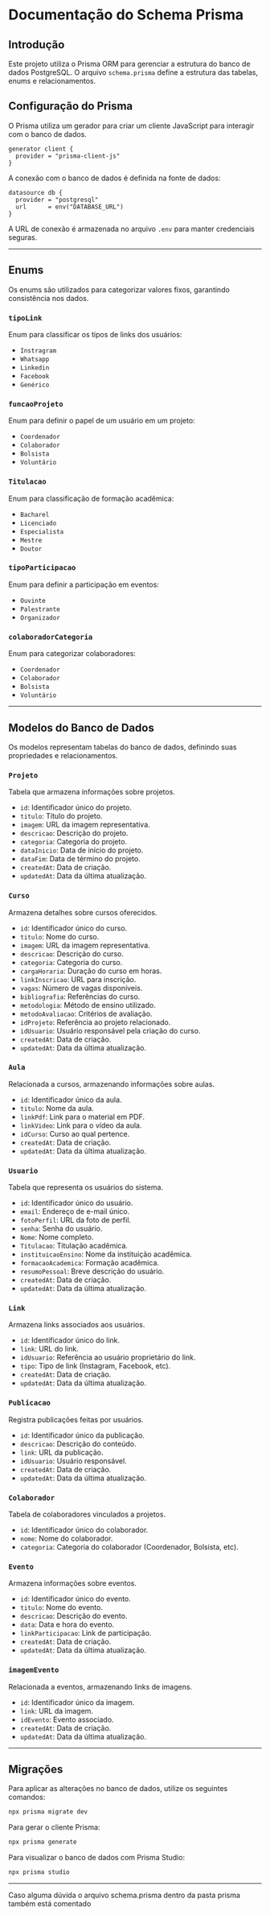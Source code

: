 # Documentação do Schema Prisma

## Introdução

Este projeto utiliza o Prisma ORM para gerenciar a estrutura do banco de dados PostgreSQL. O arquivo `schema.prisma` define a estrutura das tabelas, enums e relacionamentos.

## Configuração do Prisma

O Prisma utiliza um gerador para criar um cliente JavaScript para interagir com o banco de dados.

```prisma
generator client {
  provider = "prisma-client-js"
}
```

A conexão com o banco de dados é definida na fonte de dados:

```prisma
datasource db {
  provider = "postgresql"
  url      = env("DATABASE_URL")
}
```

A URL de conexão é armazenada no arquivo `.env` para manter credenciais seguras.

---

## Enums

Os enums são utilizados para categorizar valores fixos, garantindo consistência nos dados.

### `tipoLink`

Enum para classificar os tipos de links dos usuários:

- `Instragram`
- `Whatsapp`
- `Linkedin`
- `Facebook`
- `Genérico`

### `funcaoProjeto`

Enum para definir o papel de um usuário em um projeto:

- `Coordenador`
- `Colaborador`
- `Bolsista`
- `Voluntário`

### `Titulacao`

Enum para classificação de formação acadêmica:

- `Bacharel`
- `Licenciado`
- `Especialista`
- `Mestre`
- `Doutor`

### `tipoParticipacao`

Enum para definir a participação em eventos:

- `Ouvinte`
- `Palestrante`
- `Organizador`

### `colaboradorCategoria`

Enum para categorizar colaboradores:

- `Coordenador`
- `Colaborador`
- `Bolsista`
- `Voluntário`

---

## Modelos do Banco de Dados

Os modelos representam tabelas do banco de dados, definindo suas propriedades e relacionamentos.

### `Projeto`
Tabela que armazena informações sobre projetos.

- `id`: Identificador único do projeto.
- `titulo`: Título do projeto.
- `imagem`: URL da imagem representativa.
- `descricao`: Descrição do projeto.
- `categoria`: Categoria do projeto.
- `dataInicio`: Data de início do projeto.
- `dataFim`: Data de término do projeto.
- `createdAt`: Data de criação.
- `updatedAt`: Data da última atualização.

### `Curso`
Armazena detalhes sobre cursos oferecidos.

- `id`: Identificador único do curso.
- `titulo`: Nome do curso.
- `imagem`: URL da imagem representativa.
- `descricao`: Descrição do curso.
- `categoria`: Categoria do curso.
- `cargaHoraria`: Duração do curso em horas.
- `linkInscricao`: URL para inscrição.
- `vagas`: Número de vagas disponíveis.
- `bibliografia`: Referências do curso.
- `metodologia`: Método de ensino utilizado.
- `metodoAvaliacao`: Critérios de avaliação.
- `idProjeto`: Referência ao projeto relacionado.
- `idUsuario`: Usuário responsável pela criação do curso.
- `createdAt`: Data de criação.
- `updatedAt`: Data da última atualização.

### `Aula`
Relacionada a cursos, armazenando informações sobre aulas.

- `id`: Identificador único da aula.
- `titulo`: Nome da aula.
- `linkPdf`: Link para o material em PDF.
- `linkVideo`: Link para o vídeo da aula.
- `idCurso`: Curso ao qual pertence.
- `createdAt`: Data de criação.
- `updatedAt`: Data da última atualização.

### `Usuario`
Tabela que representa os usuários do sistema.

- `id`: Identificador único do usuário.
- `email`: Endereço de e-mail único.
- `fotoPerfil`: URL da foto de perfil.
- `senha`: Senha do usuário.
- `Nome`: Nome completo.
- `Titulacao`: Titulação acadêmica.
- `instituicaoEnsino`: Nome da instituição acadêmica.
- `formacaoAcademica`: Formação acadêmica.
- `resumoPessoal`: Breve descrição do usuário.
- `createdAt`: Data de criação.
- `updatedAt`: Data da última atualização.

### `Link`
Armazena links associados aos usuários.

- `id`: Identificador único do link.
- `link`: URL do link.
- `idUsuario`: Referência ao usuário proprietário do link.
- `tipo`: Tipo de link (Instagram, Facebook, etc).
- `createdAt`: Data de criação.
- `updatedAt`: Data da última atualização.

### `Publicacao`
Registra publicações feitas por usuários.

- `id`: Identificador único da publicação.
- `descricao`: Descrição do conteúdo.
- `link`: URL da publicação.
- `idUsuario`: Usuário responsável.
- `createdAt`: Data de criação.
- `updatedAt`: Data da última atualização.

### `Colaborador`
Tabela de colaboradores vinculados a projetos.

- `id`: Identificador único do colaborador.
- `nome`: Nome do colaborador.
- `categoria`: Categoria do colaborador (Coordenador, Bolsista, etc).

### `Evento`
Armazena informações sobre eventos.

- `id`: Identificador único do evento.
- `titulo`: Nome do evento.
- `descricao`: Descrição do evento.
- `data`: Data e hora do evento.
- `linkParticipacao`: Link de participação.
- `createdAt`: Data de criação.
- `updatedAt`: Data da última atualização.

### `imagemEvento`
Relacionada a eventos, armazenando links de imagens.

- `id`: Identificador único da imagem.
- `link`: URL da imagem.
- `idEvento`: Evento associado.
- `createdAt`: Data de criação.
- `updatedAt`: Data da última atualização.

---

## Migrações

Para aplicar as alterações no banco de dados, utilize os seguintes comandos:

```sh
npx prisma migrate dev 
```

Para gerar o cliente Prisma:

```sh
npx prisma generate
```

Para visualizar o banco de dados com Prisma Studio:

```sh
npx prisma studio
```

---

Caso alguma dúvida o arquivo schema.prisma dentro da pasta prisma também está comentado
